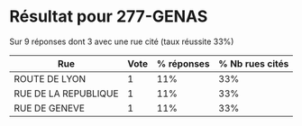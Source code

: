 # Résultat pour 277-GENAS

Sur 9 réponses dont 3 avec une rue cité (taux réussite 33%)

| Rue | Vote | % réponses | % Nb rues cités|
|-----|------|------------|----------------|
| ROUTE DE LYON | 1 | 11% | 33%|
| RUE DE LA REPUBLIQUE | 1 | 11% | 33%|
| RUE DE GENEVE | 1 | 11% | 33%|
